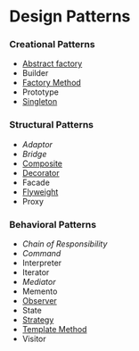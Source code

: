 # Design Patterns

### Creational Patterns
- [Abstract factory](./src/com/jihyunum/patterns/creational/abstract_factory)
- Builder
- [Factory Method](./src/com/jihyunum/patterns/creational/factory_method)
- Prototype
- [Singleton](./src/com/jihyunum/patterns/creational/singleton)

### Structural Patterns
- _Adaptor_
- _Bridge_
- [Composite](./src/com/jihyunum/patterns/structural/composite)
- [Decorator](./src/com/jihyunum/patterns/structural/decorator)
- Facade
- [Flyweight](./src/com/jihyunum/patterns/structural/flyweight)
- Proxy

### Behavioral Patterns
- _Chain of Responsibility_
- _Command_
- Interpreter
- Iterator
- _Mediator_
- Memento
- [Observer](./src/com/jihyunum/patterns/behavioral/observer)
- State
- [Strategy](./src/com/jihyunum/patterns/behavioral/strategy)
- [Template Method](./src/com/jihyunum/patterns/behavioral/template_method)
- Visitor